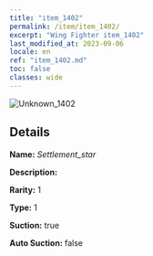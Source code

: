 ```yaml
---
title: "item_1402"
permalink: /item/item_1402/
excerpt: "Wing Fighter item_1402"
last_modified_at: 2023-09-06
locale: en
ref: "item_1402.md"
toc: false
classes: wide
---
```



 ![Unknown_1402](/images/item/Settlement_star_p.png)



## Details

 **Name:** *Settlement_star* 

 **Description:** 

 **Rarity:** 1 

 **Type:** 1 

 **Suction:** true 

 **Auto Suction:** false 


